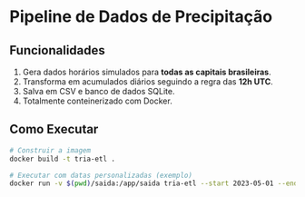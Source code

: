 # Pipeline de Dados de Precipitação

## Funcionalidades
1. Gera dados horários simulados para **todas as capitais brasileiras**.
2. Transforma em acumulados diários seguindo a regra das **12h UTC**.
3. Salva em CSV e banco de dados SQLite.
4. Totalmente conteinerizado com Docker.

## Como Executar
```bash
# Construir a imagem
docker build -t tria-etl .

# Executar com datas personalizadas (exemplo)
docker run -v $(pwd)/saida:/app/saida tria-etl --start 2023-05-01 --end 2023-05-07